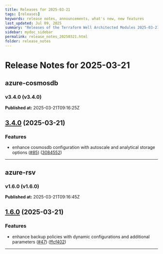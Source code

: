 ```yaml
---
title: Releases for 2025-03-21
tags: [releases]
keywords: release notes, announcements, what's new, new features
last_updated: Jul 09, 2025
summary: "Releases of the Terraform Well Architected Modules 2025-03-21"
sidebar: mydoc_sidebar
permalink: release_notes_20250321.html
folder: release_notes
---
```


# Release Notes for 2025-03-21

## azure-cosmosdb
### v3.4.0 (v3.4.0)
**Published at:** 2025-03-21T09:16:25Z

## [3.4.0](https://github.com/CloudNationHQ/terraform-azure-cosmosdb/compare/v3.3.1...v3.4.0) (2025-03-21)


### Features

* enhance cosmosdb configuration with autoscale and analytical storage options ([#85](https://github.com/CloudNationHQ/terraform-azure-cosmosdb/issues/85)) ([3084552](https://github.com/CloudNationHQ/terraform-azure-cosmosdb/commit/3084552e3f2e075c713b0fbb29432621279a9c43))

---

## azure-rsv
### v1.6.0 (v1.6.0)
**Published at:** 2025-03-21T09:16:45Z

## [1.6.0](https://github.com/CloudNationHQ/terraform-azure-rsv/compare/v1.5.0...v1.6.0) (2025-03-21)


### Features

* enhance backup policies with dynamic configurations and additional parameters ([#47](https://github.com/CloudNationHQ/terraform-azure-rsv/issues/47)) ([ffcf402](https://github.com/CloudNationHQ/terraform-azure-rsv/commit/ffcf40292b4ab53f8411f5fd41b63612d70549e1))

---

